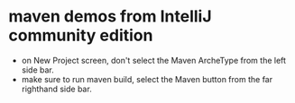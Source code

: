 # maven demos from IntelliJ community edition

- on New Project screen, don't select the Maven ArcheType from the left side bar.
- make sure to run maven build, select the Maven button from the far righthand side bar.
